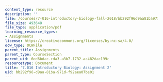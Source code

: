 ```yaml
---
content_type: resource
description: ''
file: /courses/7-016-introductory-biology-fall-2018/bb292f96d9aa81ba971df92aea07be01_MIT7_016F18PS2.pdf
file_size: 493648
file_type: application/pdf
learning_resource_types:
- Assignments
license: https://creativecommons.org/licenses/by-nc-sa/4.0/
ocw_type: OCWFile
parent_title: Assignments
parent_type: CourseSection
parent_uid: 6ed6bdac-cda3-a3b7-1732-ac482dac199c
resourcetype: Document
title: '7.016 Introductory Biology: Assignment 2'
uid: bb292f96-d9aa-81ba-971d-f92aea07be01
---
```


